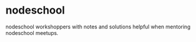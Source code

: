 # nodeschool
nodeschool workshoppers with notes and solutions helpful when mentoring nodeschool meetups.
